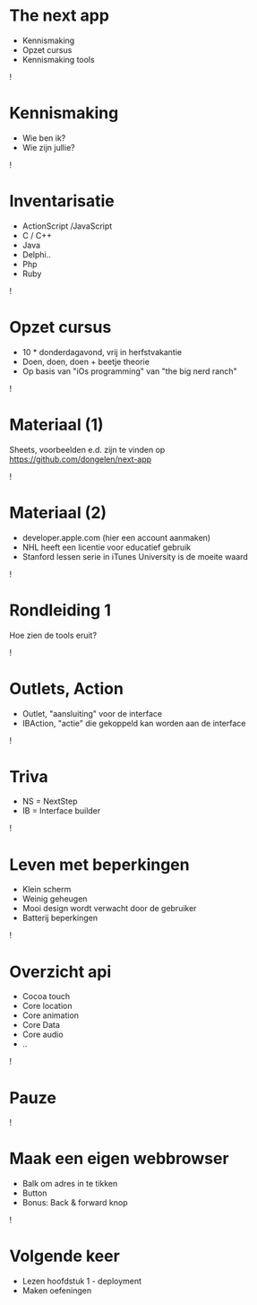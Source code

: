 The next app
===
* Kennismaking
* Opzet cursus
* Kennismaking tools

!

Kennismaking
===
* Wie ben ik?
* Wie zijn jullie?

!

Inventarisatie
===
* ActionScript /JavaScript
* C / C++
* Java
* Delphi..
* Php
* Ruby


!

Opzet cursus
===
* 10 * donderdagavond, vrij in herfstvakantie
* Doen, doen, doen + beetje theorie
* Op basis van "iOs programming" van "the big nerd ranch"

!

Materiaal (1)
===
Sheets, voorbeelden e.d. zijn te vinden op https://github.com/dongelen/next-app

!

Materiaal (2)
===
* developer.apple.com (hier een account aanmaken)
* NHL heeft een licentie voor educatief gebruik
* Stanford lessen serie in iTunes University is de moeite waard

!

Rondleiding 1
===
Hoe zien de tools eruit?

!

Outlets, Action
===
* Outlet, "aansluiting" voor de interface
* IBAction, "actie" die gekoppeld kan worden aan de interface

!

Triva
===
* NS = NextStep
* IB = Interface builder

!

Leven met beperkingen
===
* Klein scherm
* Weinig geheugen
* Mooi design wordt verwacht door de gebruiker
* Batterij beperkingen

!

Overzicht api
===
* Cocoa touch
* Core location
* Core animation
* Core Data
* Core audio
* ..

!

Pauze
===

!

Maak een eigen webbrowser
===

* Balk om adres in te tikken
* Button 
* Bonus: Back & forward knop

!

Volgende keer
===
* Lezen hoofdstuk 1 - deployment
* Maken oefeningen